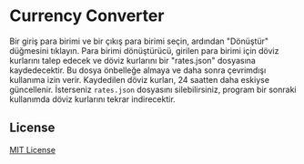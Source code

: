 # Currency Converter


Bir giriş para birimi ve bir çıkış para birimi seçin, ardından "Dönüştür" düğmesini tıklayın. Para birimi dönüştürücü, girilen para birimi için döviz kurlarını talep edecek ve döviz kurlarını bir "rates.json" dosyasına kaydedecektir. Bu dosya önbelleğe almaya ve daha sonra çevrimdışı kullanıma izin verir. Kaydedilen döviz kurları, 24 saatten daha eskiyse güncellenir. İsterseniz `rates.json` dosyasını silebilirsiniz, program bir sonraki kullanımda döviz kurlarını tekrar indirecektir.

## License
[MIT License](https://choosealicense.com/licenses/mit/)
